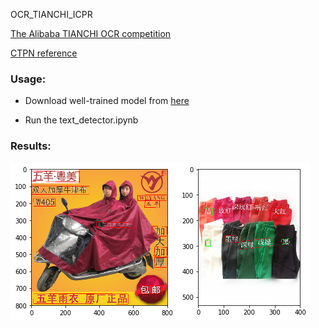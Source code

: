 OCR_TIANCHI_ICPR

[The Alibaba TIANCHI OCR competition](https://tianchi.aliyun.com/competition/introduction.htm?spm=5176.100066.0.0.34b6d780oYcxs2&raceId=231650)

[CTPN reference](https://github.com/YCG09/chinese_ocr)

### Usage: 

- Download well-trained model from [here](https://www.floydhub.com/api/v1/resources/D9J7q8XFJNWdG4SjoZT6ag?content=true&download=true)

- Run the text_detector.ipynb

### Results:

![sample_0](./results/sample_0.png)![sample_0](./results/sample_1.png)
